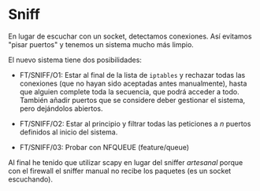 # Sniff

En lugar de escuchar con un socket, detectamos conexiones. Así evitamos "pisar puertos" y tenemos un sistema mucho más limpio.

El nuevo sistema tiene dos posibilidades:

- FT/SNIFF/O1: Estar al final de la lista de `iptables` y rechazar todas las conexiones (que no hayan sido aceptadas antes manualmente), hasta que alguien complete toda la secuencia, que podrá acceder a todo. También añadir puertos que se considere deber gestionar el sistema, pero dejándolos abiertos.

- FT/SNIFF/O2: Estar al principio y filtrar todas las peticiones a *n* puertos definidos al inicio del sistema.

- FT/SNIFF/03: Probar con NFQUEUE (feature/queue)

Al final he tenido que utilizar scapy en lugar del sniffer *artesanal* porque con el firewall el sniffer manual no recibe los paquetes (es un socket escuchando).
